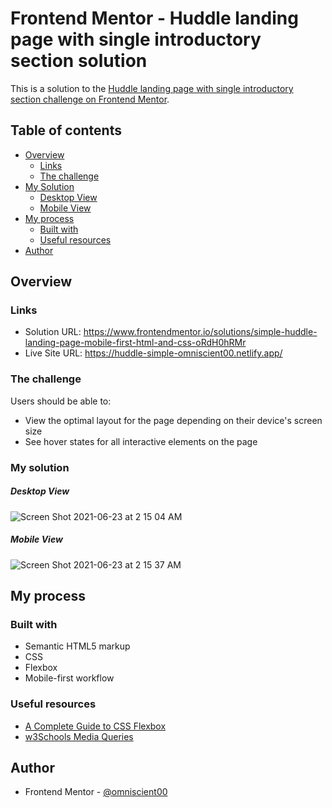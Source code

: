 # Frontend Mentor - Huddle landing page with single introductory section solution

This is a solution to the [Huddle landing page with single introductory section challenge on Frontend Mentor](https://www.frontendmentor.io/challenges/huddle-landing-page-with-a-single-introductory-section-B_2Wvxgi0).

## Table of contents

- [Overview](#overview)
  - [Links](#links)
  - [The challenge](#the-challenge)
- [My Solution](#my-solution)
  - [Desktop View](#desktop-view)
  - [Mobile View](#mobile-view)
- [My process](#my-process)
  - [Built with](#built-with)
  - [Useful resources](#useful-resources)
- [Author](#author)



## Overview

### Links

- Solution URL: https://www.frontendmentor.io/solutions/simple-huddle-landing-page-mobile-first-html-and-css-oRdH0hRMr
- Live Site URL: https://huddle-simple-omniscient00.netlify.app/

### The challenge

Users should be able to:

- View the optimal layout for the page depending on their device's screen size
- See hover states for all interactive elements on the page


### My solution

##### Desktop View 
![Screen Shot 2021-06-23 at 2 15 04 AM](https://user-images.githubusercontent.com/85682500/122978226-db3c1580-d3c8-11eb-9306-d5c2e0b19f69.png)


##### Mobile View


   ![Screen Shot 2021-06-23 at 2 15 37 AM](https://user-images.githubusercontent.com/85682500/122978291-ef801280-d3c8-11eb-9cc0-47177cade1c5.png)


## My process

### Built with

- Semantic HTML5 markup
- CSS 
- Flexbox
- Mobile-first workflow


### Useful resources

- [A Complete Guide to CSS Flexbox](https://css-tricks.com/snippets/css/a-guide-to-flexbox/) 
- [w3Schools Media Queries](https://www.w3schools.com/css/css_rwd_mediaqueries.asp)


## Author

- Frontend Mentor - [@omniscient00](https://www.frontendmentor.io/profile/omniscient00)



